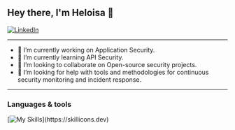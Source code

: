 
## Hey there, I'm Heloisa 👋

[![LinkedIn](https://img.shields.io/badge/LinkedIn-0077B5?style=for-the-badge&logo=linkedin&logoColor=white)](https://www.linkedin.com/in/helosilvareis/)

---

- 🔭 I’m currently working on Application Security.
- 🌱 I’m currently learning API Security.
- 👯 I’m looking to collaborate on Open-source security projects.
- 🤔 I’m looking for help with tools and methodologies for continuous security monitoring and incident response.

---
### Languages & tools
[![My Skills](https://skillicons.dev/icons?i=aws,azure,cs,dotnet,github,jenkins,postman,powershell,pycharm,py,terraform,vscode,)](https://skillicons.dev)


<!--
**hel-isa/hel-isa** is a ✨ _special_ ✨ repository because its `README.md` (this file) appears on your GitHub profile.

Here are some ideas to get you started:

- 🔭 I’m currently working on ...
- 🌱 I’m currently learning ...
- 👯 I’m looking to collaborate on ...
- 🤔 I’m looking for help with ...
- 💬 Ask me about ...
- 📫 How to reach me: ...
- 😄 Pronouns: ...
- ⚡ Fun fact: ...

-->
